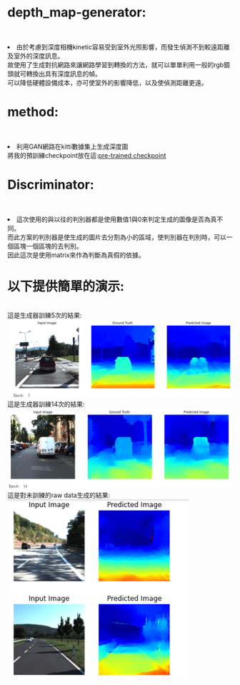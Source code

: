 # depth_map-generator:
</br> <li> 由於考慮到深度相機kinetic容易受到室外光照影響，而發生偵測不到較遠距離及室外的深度訊息。
</br>故使用了生成對抗網路來讓網路學習到轉換的方法，就可以單單利用一般的rgb鏡頭就可轉換出具有深度訊息的幀。
</br>可以降低硬體設備成本，亦可使室外的影響降低，以及使偵測距離更遠。
</br>
# method:
</br> <li> 利用GAN網路在kitti數據集上生成深度圖
</br>將我的預訓練checkpoint放在這:[pre-trained checkpoint](https://mega.nz/fm/Mo92Va5I "Title") 
</br>
# Discriminator:
</br> <li> 這次使用的與以往的判別器都是使用數值1與0來判定生成的圖像是否為真不同。
</br>而此方案的判別器是使生成的圖片去分割為小的區域，使判別器在判別時，可以一個區塊一個區塊的去判別。
</br>因此這次是使用matrix來作為判斷為真假的依據。
# 以下提供簡單的演示:
</br>這是生成器訓練5次的結果:![A](https://github.com/yuyangdanny/depth_map-generator/blob/master/image/traning5.PNG)
</br>這是生成器訓練14次的結果:![A](https://github.com/yuyangdanny/depth_map-generator/blob/master/image/traning14.PNG)
</br>這是對未訓練的raw data生成的結果:
</br>![A](https://github.com/yuyangdanny/depth_map-generator/blob/master/image/predict.PNG)
